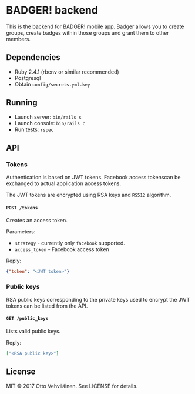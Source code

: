 # BADGER! backend

This is the backend for BADGER! mobile app. Badger allows you to create groups, create badges within those groups and grant them to other members.

## Dependencies

- Ruby 2.4.1 (rbenv or similar recommended)
- Postgresql
- Obtain `config/secrets.yml.key`

## Running

- Launch server: `bin/rails s`
- Launch console: `bin/rails c`
- Run tests: `rspec`

## API

### Tokens

Authentication is based on JWT tokens. Facebook access tokenscan be exchanged to actual application access tokens.

The JWT tokens are encrypted using RSA keys and `RS512` algorithm.

#### `POST /tokens`

Creates an access token.

Parameters:

- `strategy` - currently only `facebook` supported.
- `access_token` - Facebook access token

Reply:

```json
{"token": "<JWT token>"}
```

### Public keys

RSA public keys corresponding to the private keys used to encrypt the JWT tokens can be listed from the API.

#### `GET /public_keys`

Lists valid public keys.

Reply:

```json
["<RSA public key>"]
```

## License

MIT © 2017 Otto Vehviläinen. See LICENSE for details.
